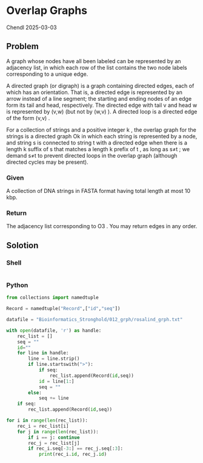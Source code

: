 # Overlap Graphs

Chendl 2025-03-03

## Problem

A graph whose nodes have all been labeled can be represented by an adjacency list, in which each row of the list contains the two node labels corresponding to a unique edge.

A directed graph (or digraph) is a graph containing directed edges, each of which has an orientation. That is, a directed edge is represented by an arrow instead of a line segment; the starting and ending nodes of an edge form its tail and head, respectively. The directed edge with tail v
 and head w
 is represented by (v,w)
 (but not by (w,v)
). A directed loop is a directed edge of the form (v,v)
.

For a collection of strings and a positive integer k
, the overlap graph for the strings is a directed graph Ok
 in which each string is represented by a node, and string s
 is connected to string t
 with a directed edge when there is a length k
 suffix of s
 that matches a length k
 prefix of t
, as long as s≠t
; we demand s≠t
 to prevent directed loops in the overlap graph (although directed cycles may be present).

### Given

A collection of DNA strings in FASTA format having total length at most 10 kbp.

### Return

The adjacency list corresponding to O3
. You may return edges in any order.

## Solotion

### Shell

``` bash

```

### Python

``` python
from collections import namedtuple

Record = namedtuple("Record",["id","seq"])

datafile = "Bioinformatics_Stronghold/012_grph/rosalind_grph.txt"

with open(datafile, 'r') as handle:
	rec_list = []
	seq = ""
	id=""
	for line in handle:
		line = line.strip()
		if line.startswith(">"):
			if seq:
				rec_list.append(Record(id,seq))
			id = line[1:]
			seq = "" 
		else:
			seq += line 
	if seq:
		rec_list.append(Record(id,seq))

for i in range(len(rec_list)):
	rec_i = rec_list[i]
	for j in range(len(rec_list)):
		if i == j: continue
		rec_j = rec_list[j]
		if rec_i.seq[-3:] == rec_j.seq[:3]:
			print(rec_i.id, rec_j.id)
```
